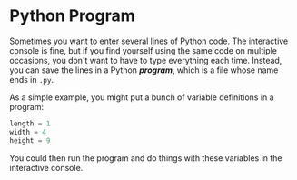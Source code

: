 # Python Program

Sometimes you want to enter several lines of Python code. The interactive console is fine, but if you find yourself
using the same code on multiple occasions, you don't want to have to type everything each time. Instead, you can
save the lines in a Python ***program***, which is a file whose name ends in `.py`.

As a simple example, you might put a bunch of variable definitions in a program:

```python
length = 1
width = 4
height = 9
```

You could then run the program and do things with these variables in the interactive console.
